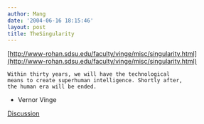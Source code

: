 ```yaml
---
author: Mang
date: '2004-06-16 18:15:46'
layout: post
title: TheSingularity
---
```


[http://www-rohan.sdsu.edu/faculty/vinge/misc/singularity.html](http://www-rohan.sdsu.edu/faculty/vinge/misc/singularity.html)

    Within thirty years, we will have the technological
    means to create superhuman intelligence. Shortly after,
    the human era will be ended.

   - Vernor Vinge

[Discussion](http://hanson.gmu.edu/vi.html)
